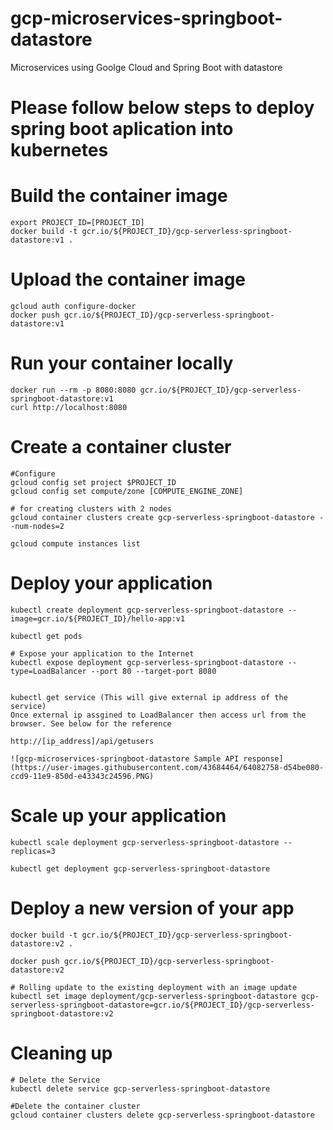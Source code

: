 # gcp-microservices-springboot-datastore
Microservices using Goolge Cloud and Spring Boot with datastore

# Please follow below steps to deploy spring boot aplication into kubernetes

# Build the container image
	export PROJECT_ID=[PROJECT_ID]
	docker build -t gcr.io/${PROJECT_ID}/gcp-serverless-springboot-datastore:v1 .

# Upload the container image
	gcloud auth configure-docker
	docker push gcr.io/${PROJECT_ID}/gcp-serverless-springboot-datastore:v1

# Run your container locally
	docker run --rm -p 8080:8080 gcr.io/${PROJECT_ID}/gcp-serverless-springboot-datastore:v1
	curl http://localhost:8080

# Create a container cluster
	#Configure
	gcloud config set project $PROJECT_ID
	gcloud config set compute/zone [COMPUTE_ENGINE_ZONE]

	# for creating clusters with 2 nodes
	gcloud container clusters create gcp-serverless-springboot-datastore --num-nodes=2

	gcloud compute instances list

# Deploy your application
	kubectl create deployment gcp-serverless-springboot-datastore --image=gcr.io/${PROJECT_ID}/hello-app:v1

	kubectl get pods

	# Expose your application to the Internet
	kubectl expose deployment gcp-serverless-springboot-datastore --type=LoadBalancer --port 80 --target-port 8080


	kubectl get service (This will give external ip address of the service)
	Once external ip assgined to LoadBalancer then access url from the browser. See below for the reference

	http://[ip_address]/api/getusers

	![gcp-microservices-springboot-datastore Sample API response](https://user-images.githubusercontent.com/43684464/64082758-d54be080-ccd9-11e9-850d-e43343c24596.PNG)

# Scale up your application
	kubectl scale deployment gcp-serverless-springboot-datastore --replicas=3

	kubectl get deployment gcp-serverless-springboot-datastore

# Deploy a new version of your app

	docker build -t gcr.io/${PROJECT_ID}/gcp-serverless-springboot-datastore:v2 .

	docker push gcr.io/${PROJECT_ID}/gcp-serverless-springboot-datastore:v2

	# Rolling update to the existing deployment with an image update
	kubectl set image deployment/gcp-serverless-springboot-datastore gcp-serverless-springboot-datastore=gcr.io/${PROJECT_ID}/gcp-serverless-springboot-datastore:v2
	
# Cleaning up
	
	# Delete the Service
	kubectl delete service gcp-serverless-springboot-datastore
	
	#Delete the container cluster
	gcloud container clusters delete gcp-serverless-springboot-datastore
